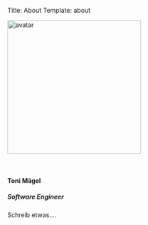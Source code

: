 Title: About
Template: about

<div class="align-center">
    <img src="{static}/images/avatar.png" width="300" alt="avatar" style="margin: 0px 0px 32px 0px;">
    <div class="headings">
        <h4>Toni Mägel</h4>
        <h5>Software Engineer</h5>
        <p>
            Schreib etwas....
        </p>
    </div>
</div>
